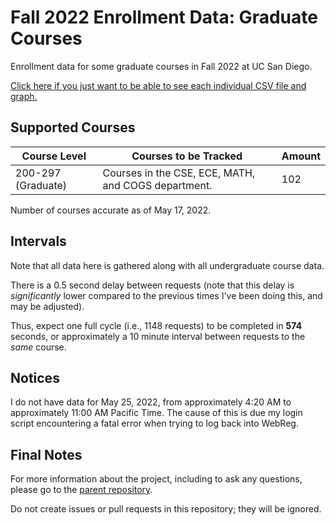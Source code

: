 # Fall 2022 Enrollment Data: Graduate Courses
Enrollment data for some graduate courses in Fall 2022 at UC San Diego.

[Click here if you just want to be able to see each individual CSV file and graph.](https://github.com/UCSD-Historical-Enrollment-Data/2022FallGrad/blob/main/TOC.md)


## Supported Courses
| Course Level                   | Courses to be Tracked                               | Amount |
| ------------------------------ | --------------------------------------------------- | ------ |
| 200-297 (Graduate)             | Courses in the CSE, ECE, MATH, and COGS department. | 102    |

Number of courses accurate as of May 17, 2022.

## Intervals
Note that all data here is gathered along with all undergraduate course data.

There is a 0.5 second delay between requests (note that this delay is *significantly* lower compared to the previous times I've been doing this, and may be adjusted).

Thus, expect one full cycle (i.e., 1148 requests) to be completed in **574** seconds, or approximately a 10 minute interval between requests to the *same* course.

## Notices
I do not have data for May 25, 2022, from approximately 4:20 AM to approximately 11:00 AM Pacific Time. The cause of this is due my login script encountering a fatal error when trying to log back into WebReg.

## Final Notes
For more information about the project, including to ask any questions, please go to the [parent repository](https://github.com/ewang2002/UCSDHistEnrollData). 

Do not create issues or pull requests in this repository; they will be ignored. 
